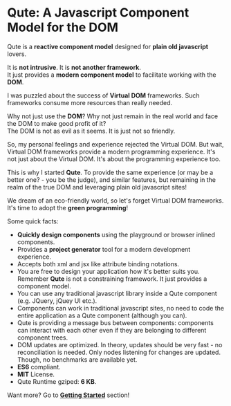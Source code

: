 # Qute: A Javascript Component Model for the DOM

Qute is a **reactive component model** designed for **plain old javascript** lovers.

It is **not intrusive**. It is **not another framework**. \
It just provides a **modern component model** to facilitate working with the **DOM**.

I was puzzled about the success of **Virtual DOM** frameworks. Such frameworks consume more resources than really needed.

Why not just use the **DOM**? Why not just remain in the real world and face the DOM to make good profit of it?  \
The DOM is not as evil as it seems. It is just not so friendly.

So, my personal feelings and experience rejected the Virtual DOM. But wait, Virtual DOM frameworks provide a modern programming experience. It's not just about the Virtual DOM. It's about the programming experience too.

This is why I started **Qute**. To provide the same experience (or may be a better one? - you be the judge), and similar features, but remaining in the realm of the true DOM and leveraging plain old javascript sites!

We dream of an eco-friendly world, so let's forget Virtual DOM frameworks.  \
It's time to adopt the **green programming**!

Some quick facts:

* **Quickly design components** using the playground or browser inlined components.
* Provides a **project generator** tool for a modern development experience.
* Accepts both xml and jsx like attribute binding notations.
* You are free to design your application how it's better suits you.  \
Remember **Qute** is not a constraining framework. It just provides a component model.
* You can use any traditional javascript library inside a Qute component (e.g. JQuery, jQuey UI etc.).
* Components can work in traditional javascript sites, no need to code the entire application as a Qute component (although you can).
* Qute is providing a message bus between components: components can interact with each other even if they are belonging to different component trees.
* DOM updates are optimized. In theory, updates should be very fast - no reconciliation is needed. Only nodes listening for changes are updated.  \
Though, no benchmarks are available yet.
* **ES6** compliant.
* **MIT** License.
* Qute Runtime gziped: **6 KB**.

Want more? Go to **[Getting Started](#/getting-started)** section!

